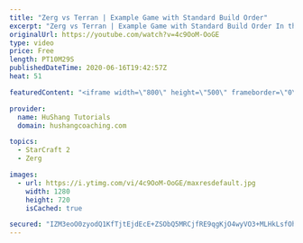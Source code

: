 ```yaml
---
title: "Zerg vs Terran | Example Game with Standard Build Order"
excerpt: "Zerg vs Terran | Example Game with Standard Build Order In this guide we learn how to defend early Terran attacks.  Coaching -------------------------------------------------------------------------- Interested in Starcraft lessons? Check out my website! I would love to help you improve and reach your"
originalUrl: https://youtube.com/watch?v=4c9OoM-OoGE
type: video
price: Free
length: PT10M29S
publishedDateTime: 2020-06-16T19:42:57Z
heat: 51

featuredContent: "<iframe width=\"800\" height=\"500\" frameborder=\"0\" src=\"https://www.youtube.com/embed/4c9OoM-OoGE\" allow=\"accelerometer; autoplay; encrypted-media; gyroscope; picture-in-picture\" allowfullscreen></iframe>"

provider:
  name: HuShang Tutorials
  domain: hushangcoaching.com

topics:
  - StarCraft 2
  - Zerg

images:
  - url: https://i.ytimg.com/vi/4c9OoM-OoGE/maxresdefault.jpg
    width: 1280
    height: 720
    isCached: true

secured: "IZM3eoO0zyodQ1KfTjtEjdEcE+ZSObQ5MRCjfRE9qgKjO4wyVO3+MLHkLsfOhzTN11UhUe8bbjd71XffuU/NlBkLHquaGZaWiYvOO468TJfajOD1fGV0GpaL6z5LgrUpd+CG6PeTFFKUwW7Rq0u2ElT7sC+J/FHG8YZ1y9oiyquifmNEqbkXujxIoQXHxA/YXny+ld+ilby0iRLkue4CT9wdIJQ3n7C387vNovDRgAARzOjE3yNljKUvMHjyUv9AkBpXUIkMBrAsc/Ls2QPDUXLz4CpdjKJbcsqm5yt9Uoz1tUoaphhOxJpOBV23MDT1y2/bzgvDsYgFPI0GdMGAPd30FRZpFFFMM9srH6mO3JczwcOSRipV6rEitGhZMbEpGO/qQFg/qTNooaO3QC6iYT9bO+IpBmasD4aaPSv5pho=;ZfCz6YtT4pObNQS2LsluPw=="
---
```


